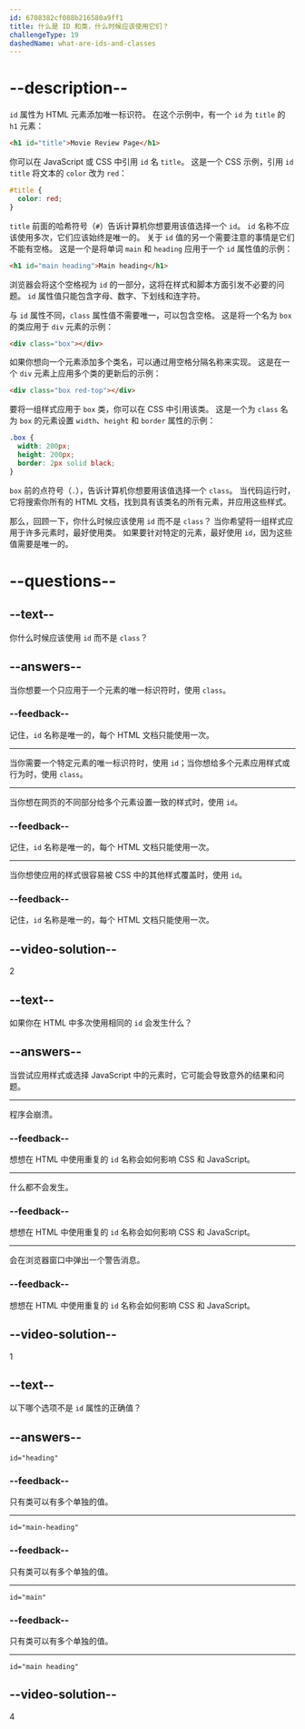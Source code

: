 ```yaml
---
id: 6708382cf088b216580a9ff1
title: 什么是 ID 和类，什么时候应该使用它们？
challengeType: 19
dashedName: what-are-ids-and-classes
---
```


# --description--

`id` 属性为 HTML 元素添加唯一标识符。 在这个示例中，有一个 `id` 为 `title` 的 `h1` 元素：

```html
<h1 id="title">Movie Review Page</h1>
```

你可以在 JavaScript 或 CSS 中引用 `id` 名 `title`。 这是一个 CSS 示例，引用 `id` `title` 将文本的 `color` 改为 `red`：

```css
#title {
  color: red;
}
```

`title` 前面的哈希符号（`#`）告诉计算机你想要用该值选择一个 `id`。 `id` 名称不应该使用多次，它们应该始终是唯一的。 关于 `id` 值的另一个需要注意的事情是它们不能有空格。 这是一个是将单词 `main` 和 `heading` 应用于一个 `id` 属性值的示例：

```html
<h1 id="main heading">Main heading</h1>
```

浏览器会将这个空格视为 `id` 的一部分，这将在样式和脚本方面引发不必要的问题。 `id` 属性值只能包含字母、数字、下划线和连字符。

与 `id` 属性不同，`class` 属性值不需要唯一，可以包含空格。 这是将一个名为 `box` 的类应用于 `div` 元素的示例：

```html
<div class="box"></div>
```

如果你想向一个元素添加多个类名，可以通过用空格分隔名称来实现。 这是在一个 `div` 元素上应用多个类的更新后的示例：

```html
<div class="box red-top"></div>
```

要将一组样式应用于 `box` 类，你可以在 CSS 中引用该类。 这是一个为 `class` 名为 `box` 的元素设置 `width`、`height` 和 `border` 属性的示例：

```css
.box {
  width: 200px;
  height: 200px;
  border: 2px solid black;
}
```

`box` 前的点符号（`.`），告诉计算机你想要用该值选择一个 `class`。 当代码运行时，它将搜索你所有的 HTML 文档，找到具有该类名的所有元素，并应用这些样式。

那么，回顾一下，你什么时候应该使用 `id` 而不是 `class`？ 当你希望将一组样式应用于许多元素时，最好使用类。 如果要针对特定的元素，最好使用 `id`，因为这些值需要是唯一的。

# --questions--

## --text--

你什么时候应该使用 `id` 而不是 `class`？

## --answers--

当你想要一个只应用于一个元素的唯一标识符时，使用 `class`。

### --feedback--

记住，`id` 名称是唯一的，每个 HTML 文档只能使用一次。

---

当你需要一个特定元素的唯一标识符时，使用 `id`；当你想给多个元素应用样式或行为时，使用 `class`。

---

当你想在网页的不同部分给多个元素设置一致的样式时，使用 `id`。

### --feedback--

记住，`id` 名称是唯一的，每个 HTML 文档只能使用一次。

---

当你想使应用的样式很容易被 CSS 中的其他样式覆盖时，使用 `id`。

### --feedback--

记住，`id` 名称是唯一的，每个 HTML 文档只能使用一次。

## --video-solution--

2

## --text--

如果你在 HTML 中多次使用相同的 `id` 会发生什么？

## --answers--

当尝试应用样式或选择 JavaScript 中的元素时，它可能会导致意外的结果和问题。

---

程序会崩溃。

### --feedback--

想想在 HTML 中使用重复的 `id` 名称会如何影响 CSS 和 JavaScript。

---

什么都不会发生。

### --feedback--

想想在 HTML 中使用重复的 `id` 名称会如何影响 CSS 和 JavaScript。

---

会在浏览器窗口中弹出一个警告消息。

### --feedback--

想想在 HTML 中使用重复的 `id` 名称会如何影响 CSS 和 JavaScript。

## --video-solution--

1

## --text--

以下哪个选项不是 `id` 属性的正确值？

## --answers--

`id="heading"`

### --feedback--

只有类可以有多个单独的值。

---

`id="main-heading"`

### --feedback--

只有类可以有多个单独的值。

---

`id="main"`

### --feedback--

只有类可以有多个单独的值。

---

`id="main heading"`

## --video-solution--

4
